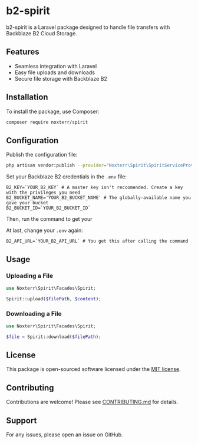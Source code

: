 # b2-spirit

b2-spirit is a Laravel package designed to handle file transfers with Backblaze B2 Cloud Storage.

## Features

- Seamless integration with Laravel
- Easy file uploads and downloads
- Secure file storage with Backblaze B2

## Installation

To install the package, use Composer:

```bash
composer require noxterr/spirit
```

## Configuration

Publish the configuration file:

```bash
php artisan vendor:publish --provider="Noxterr\Spirit\SpiritServiceProvider"
```

Set your Backblaze B2 credentials in the `.env` file:

```env
B2_KEY=`YOUR_B2_KEY` # A master key isn't reccomended. Create a key with the privileges you need
B2_BUCKET_NAME='YOUR_B2_BUCKET_NAME' # The globally-available name you gave your bucket
B2_BUCKET_ID=`YOUR_B2_BUCKET_ID`
```

Then, run the command to get your

At last, change your `.env` again:

```env
B2_API_URL=`YOUR_B2_API_URL` # You get this after calling the command
```

## Usage

### Uploading a File

```php
use Noxterr\Spirit\Facades\Spirit;

Spirit::upload($filePath, $content);
```

### Downloading a File

```php
use Noxterr\Spirit\Facades\Spirit;

$file = Spirit::download($filePath);
```

## License

This package is open-sourced software licensed under the [MIT license](LICENSE).

## Contributing

Contributions are welcome! Please see [CONTRIBUTING.md](CONTRIBUTING.md) for details.

## Support

For any issues, please open an issue on GitHub.

